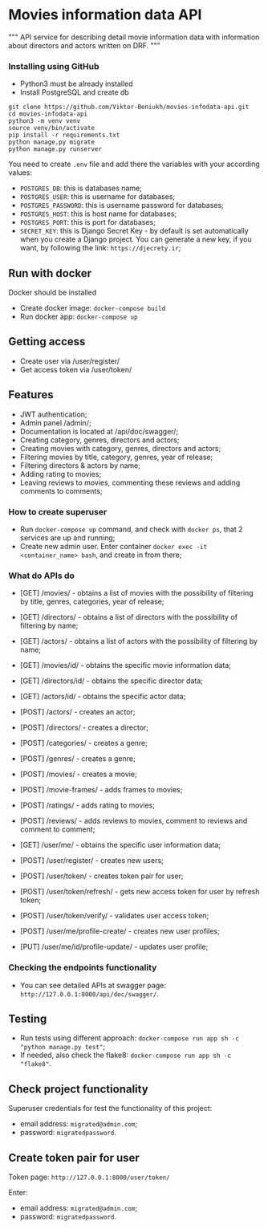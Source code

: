# Movies information data API

"""
API service for describing detail movie information data 
with information about directors and actors written on DRF.
"""


### Installing using GitHub

- Python3 must be already installed
- Install PostgreSQL and create db

```shell
git clone https://github.com/Viktor-Beniukh/movies-infodata-api.git
cd movies-infodata-api
python3 -m venv venv
source venv/bin/activate
pip install -r requirements.txt
python manage.py migrate
python manage.py runserver   
```
You need to create `.env` file and add there the variables with your according values:
- `POSTGRES_DB`: this is databases name;
- `POSTGRES_USER`: this is username for databases;
- `POSTGRES_PASSWORD`: this is username password for databases;
- `POSTGRES_HOST`: this is host name for databases;
- `POSTGRES_PORT`: this is port for databases;
- `SECRET_KEY`: this is Django Secret Key - by default is set automatically when you create a Django project.
                You can generate a new key, if you want, by following the link: `https://djecrety.ir`;



## Run with docker

Docker should be installed

- Create docker image: `docker-compose build`
- Run docker app: `docker-compose up`



## Getting access

- Create user via /user/register/
- Get access token via /user/token/



## Features

- JWT authentication;
- Admin panel /admin/;
- Documentation is located at /api/doc/swagger/;
- Creating category, genres, directors and actors;
- Creating movies with category, genres, directors and actors;
- Filtering movies by title, category, genres, year of release;
- Filtering directors & actors by name;
- Adding rating to movies;
- Leaving reviews to movies, commenting these reviews and adding comments to comments;


### How to create superuser
- Run `docker-compose up` command, and check with `docker ps`, that 2 services are up and running;
- Create new admin user. Enter container `docker exec -it <container_name> bash`, and create in from there;


### What do APIs do

- [GET] /movies/ - obtains a list of movies with the possibility of filtering by title, genres, categories, year of release;
- [GET] /directors/ - obtains a list of directors with the possibility of filtering by name;
- [GET] /actors/ - obtains a list of actors with the possibility of filtering by name;

- [GET] /movies/id/ - obtains the specific movie information data;
- [GET] /directors/id/ - obtains the specific director data;
- [GET] /actors/id/ - obtains the specific actor data;

- [POST] /actors/ - creates an actor;
- [POST] /directors/ - creates a director;
- [POST] /categories/ - creates a genre;
- [POST] /genres/ - creates a genre;
- [POST] /movies/ - creates a movie;
- [POST] /movie-frames/ - adds frames to movies;
- [POST] /ratings/ - adds rating to movies;
- [POST] /reviews/ - adds reviews to movies, comment to reviews and comment to comment;


- [GET] /user/me/ - obtains the specific user information data;

- [POST] /user/register/ - creates new users;
- [POST] /user/token/ - creates token pair for user;
- [POST] /user/token/refresh/ - gets new access token for user by refresh token;
- [POST] /user/token/verify/ - validates user access token;

- [POST] /user/me/profile-create/ - creates new user profiles;

- [PUT] /user/me/id/profile-update/ - updates user profile;


### Checking the endpoints functionality
- You can see detailed APIs at swagger page: `http://127.0.0.1:8000/api/doc/swagger/`.



## Testing

- Run tests using different approach: `docker-compose run app sh -c "python manage.py test"`;
- If needed, also check the flake8: `docker-compose run app sh -c "flake8"`.



## Check project functionality

Superuser credentials for test the functionality of this project:
- email address: `migrated@admin.com`;
- password: `migratedpassword`.



## Create token pair for user

Token page: `http://127.0.0.1:8000/user/token/`

Enter:
- email address: `migrated@admin.com`;
- password: `migratedpassword`.
